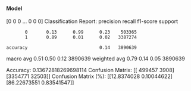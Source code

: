 #### Model
[0 0 0 ... 0 0 0]
Classification Report:
              precision    recall  f1-score   support

           0       0.13      0.99      0.23    503365
           1       0.89      0.01      0.02   3387274

    accuracy                           0.14   3890639
   macro avg       0.51      0.50      0.12   3890639
weighted avg       0.79      0.14      0.05   3890639

Accuracy: 0.13672818269698114
Confusion Matrix:
[[ 499457    3908]
 [3354771   32503]]
Confusion Matrix (%):
[[12.8374028   0.10044622]
 [86.22673551  0.83541547]]
